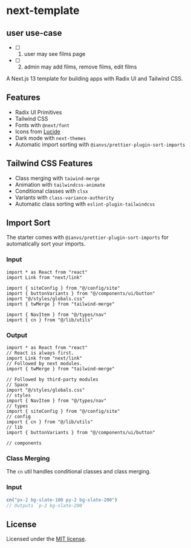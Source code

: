 # next-template

## user use-case
 - [ ] 1. user may see films page
 - [ ] 2. admin may add films, remove films, edit films


A Next.js 13 template for building apps with Radix UI and Tailwind CSS.

## Features

- Radix UI Primitives
- Tailwind CSS
- Fonts with `@next/font`
- Icons from [Lucide](https://lucide.dev)
- Dark mode with `next-themes`
- Automatic import sorting with `@ianvs/prettier-plugin-sort-imports`

## Tailwind CSS Features

- Class merging with `taiwind-merge`
- Animation with `tailwindcss-animate`
- Conditional classes with `clsx`
- Variants with `class-variance-authority`
- Automatic class sorting with `eslint-plugin-tailwindcss`

## Import Sort

The starter comes with `@ianvs/prettier-plugin-sort-imports` for automatically sort your imports.

### Input

```tsx
import * as React from "react"
import Link from "next/link"

import { siteConfig } from "@/config/site"
import { buttonVariants } from "@/components/ui/button"
import "@/styles/globals.css"
import { twMerge } from "tailwind-merge"

import { NavItem } from "@/types/nav"
import { cn } from "@/lib/utils"
```

### Output

```tsx
import * as React from "react"
// React is always first.
import Link from "next/link"
// Followed by next modules.
import { twMerge } from "tailwind-merge"

// Followed by third-party modules
// Space
import "@/styles/globals.css"
// styles
import { NavItem } from "@/types/nav"
// types
import { siteConfig } from "@/config/site"
// config
import { cn } from "@/lib/utils"
// lib
import { buttonVariants } from "@/components/ui/button"

// components
```

### Class Merging

The `cn` util handles conditional classes and class merging.

### Input

```ts
cn("px-2 bg-slate-100 py-2 bg-slate-200")
// Outputs `p-2 bg-slate-200`
```

## License

Licensed under the [MIT license](https://github.com/shadcn/ui/blob/main/LICENSE.md).
